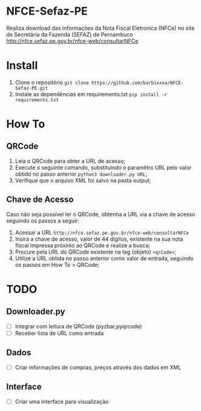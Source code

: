 # NFCE-Sefaz-PE
Realiza download das informações da Nota Fiscal Eletronica (NFCe) no site da Secretária da Fazenda (SEFAZ) de Pernambuco http://nfce.sefaz.pe.gov.br/nfce-web/consultarNFCe

# Install
1. Clone o repositório `git clone https://github.com/barbixxxa/NFCE-Sefaz-PE.git`
2. Instale as dependências em requirements.txt `pip install -r requirements.txt`

# How To
## QRCode
1. Leia o QRCode para obter a URL de acesso;
2. Execute o seguinte comando, substituindo o paramêtro URL pelo valor obtido no passo anterior `python3 downloader.py URL`;
3. Verifique que o arquivo XML foi salvo na pasta output;

## Chave de Acesso
Caso não seja possível ler o QRCode, obtenha a URL via a chave de acesso seguindo os passos a seguir:
1. Acessar a URL `http://nfce.sefaz.pe.gov.br/nfce-web/consultarNFCe`
2. Insira a chave de acesso, valor de 44 digitos, existente na sua nota fiscal impressa próximo ao QRCode e realize a busca;
3. Procure pela URL do QRCode existente na tag (objeto) `<qrCode>`;
4. Utilize a URL obtida no passo anterior como valor de entrada, seguindo os passos em How To > QRCode;

# TODO
## Downloader.py
- [ ] Integrar com leitura de QRCode (pyzbar,pyqrcode)
- [ ] Receber lista de URL como entrada

## Dados
- [ ] Criar informações de compras, preços através dos dados em XML

## Interface
- [ ] Criar uma interface para visualização
